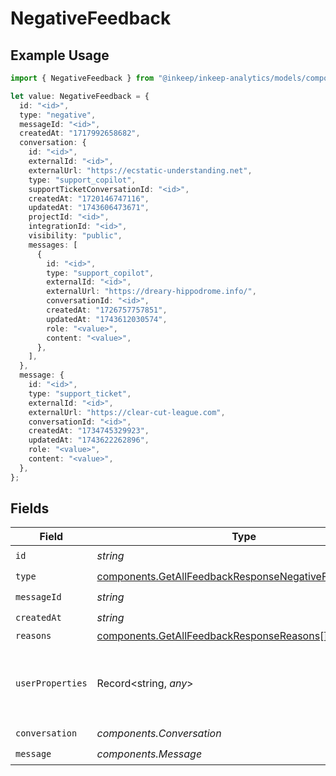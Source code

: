 # NegativeFeedback

## Example Usage

```typescript
import { NegativeFeedback } from "@inkeep/inkeep-analytics/models/components";

let value: NegativeFeedback = {
  id: "<id>",
  type: "negative",
  messageId: "<id>",
  createdAt: "1717992658682",
  conversation: {
    id: "<id>",
    externalId: "<id>",
    externalUrl: "https://ecstatic-understanding.net",
    type: "support_copilot",
    supportTicketConversationId: "<id>",
    createdAt: "1720146747116",
    updatedAt: "1743606473671",
    projectId: "<id>",
    integrationId: "<id>",
    visibility: "public",
    messages: [
      {
        id: "<id>",
        type: "support_copilot",
        externalId: "<id>",
        externalUrl: "https://dreary-hippodrome.info/",
        conversationId: "<id>",
        createdAt: "1726757757851",
        updatedAt: "1743612030574",
        role: "<value>",
        content: "<value>",
      },
    ],
  },
  message: {
    id: "<id>",
    type: "support_ticket",
    externalId: "<id>",
    externalUrl: "https://clear-cut-league.com",
    conversationId: "<id>",
    createdAt: "1734745329923",
    updatedAt: "1743622262896",
    role: "<value>",
    content: "<value>",
  },
};
```

## Fields

| Field                                                                                                                          | Type                                                                                                                           | Required                                                                                                                       | Description                                                                                                                    |
| ------------------------------------------------------------------------------------------------------------------------------ | ------------------------------------------------------------------------------------------------------------------------------ | ------------------------------------------------------------------------------------------------------------------------------ | ------------------------------------------------------------------------------------------------------------------------------ |
| `id`                                                                                                                           | *string*                                                                                                                       | :heavy_check_mark:                                                                                                             | N/A                                                                                                                            |
| `type`                                                                                                                         | [components.GetAllFeedbackResponseNegativeFeedbackType](../../models/components/getallfeedbackresponsenegativefeedbacktype.md) | :heavy_check_mark:                                                                                                             | N/A                                                                                                                            |
| `messageId`                                                                                                                    | *string*                                                                                                                       | :heavy_check_mark:                                                                                                             | N/A                                                                                                                            |
| `createdAt`                                                                                                                    | *string*                                                                                                                       | :heavy_check_mark:                                                                                                             | N/A                                                                                                                            |
| `reasons`                                                                                                                      | [components.GetAllFeedbackResponseReasons](../../models/components/getallfeedbackresponsereasons.md)[]                         | :heavy_minus_sign:                                                                                                             | N/A                                                                                                                            |
| `userProperties`                                                                                                               | Record<string, *any*>                                                                                                          | :heavy_minus_sign:                                                                                                             | A customizable collection of custom properties or attributes.                                                                  |
| `conversation`                                                                                                                 | *components.Conversation*                                                                                                      | :heavy_check_mark:                                                                                                             | N/A                                                                                                                            |
| `message`                                                                                                                      | *components.Message*                                                                                                           | :heavy_check_mark:                                                                                                             | N/A                                                                                                                            |